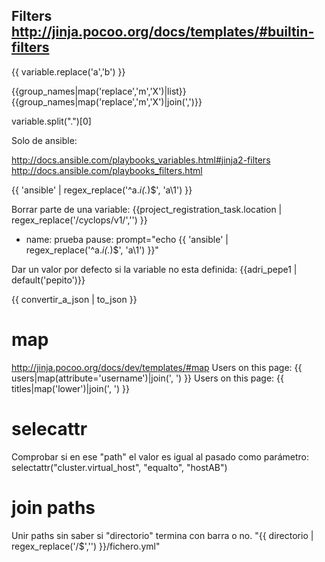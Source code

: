 ## Filters http://jinja.pocoo.org/docs/templates/#builtin-filters

{{ variable.replace('a','b') }}

{{group_names|map('replace','m','X')|list}}
{{group_names|map('replace','m','X')|join(',')}}


variable.split(".")[0]


Solo de ansible:

http://docs.ansible.com/playbooks_variables.html#jinja2-filters
http://docs.ansible.com/playbooks_filters.html

{{ 'ansible' | regex_replace('^a.*i(.*)$', 'a\\1') }}

Borrar parte de una variable:
{{project_registration_task.location | regex_replace('/cyclops/v1/','') }}


  - name: prueba
    pause: prompt="echo {{ 'ansible' | regex_replace('^a.*i(.*)$', 'a\\1') }}"



Dar un valor por defecto si la variable no esta definida:
{{adri_pepe1 | default('pepito')}}


{{ convertir_a_json | to_json }}


# map
http://jinja.pocoo.org/docs/dev/templates/#map
Users on this page: {{ users|map(attribute='username')|join(', ') }}
Users on this page: {{ titles|map('lower')|join(', ') }}



# selecattr
Comprobar si en ese "path" el valor es igual al pasado como parámetro:
selectattr("cluster.virtual_host", "equalto", "hostAB")



# join paths
Unir paths sin saber si "directorio" termina con barra o no.
"{{ directorio | regex_replace('/$','') }}/fichero.yml"


